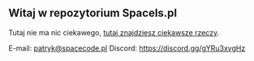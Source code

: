 ## Witaj w repozytorium SpaceIs.pl

Tutaj nie ma nic ciekawego, [tutaj znajdziesz ciekawsze rzeczy](https://github.com/SpaceCodePoland).

E-mail: patryk@spacecode.pl
Discord: https://discord.gg/gYRu3xvgHz
